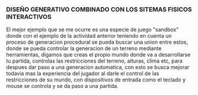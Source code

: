 ### DISEÑO GENERATIVO COMBINADO CON LOS SITEMAS FISICOS INTERACTIVOS  
El mejor ejemplo que se me ocurre es una especie de juego "sandbox" donde con el ejemplo de la actividad anterior teniendo en cuenta un proceso  de generacion procedural se pueda buscar una union entre estos,
donde se pueda controlar la generacion de un terreno mediante herramientas, digamos que creas el propio mundo donde va a desarrollarse tu partida, controlas las restricciones del terreno, alturas, clima etc, 
para despues dar paso a una generacion automatica, con esto se busca mejorar todavia mas la experiencia del jugador al darle el control de las restricciones de su mundo, con dispositivos de entrada como el teclado y mouse
se controla y se da paso a una partida.
